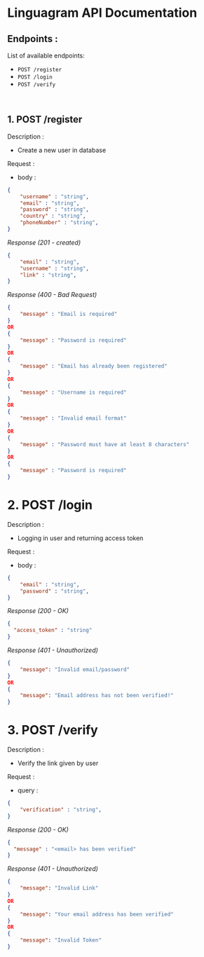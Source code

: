 # Linguagram API Documentation

## Endpoints :

List of available endpoints:

- `POST /register`
- `POST /login`
- `POST /verify`


&nbsp;

## 1. POST /register

Description :
- Create a new user in database

Request : 
- body :


```json
{
    "username" : "string",
    "email" : "string",
    "password" : "string",
    "country" : "string",
    "phoneNumber" : "string",    
}

```

_Response (201 - created)_

```json
{
    "email" : "string",
    "username" : "string",
    "link" : "string",    
}

```

_Response (400 - Bad Request)_

```json
{
    "message" : "Email is required"        
}
OR
{
    "message" : "Password is required"        
}
OR
{
    "message" : "Email has already been registered"        
}
OR
{
    "message" : "Username is required"        
}
OR
{
    "message" : "Invalid email format"        
}
OR
{
    "message" : "Password must have at least 8 characters"        
}
OR
{
    "message" : "Password is required"        
}

```





# 2. POST /login

Description :
- Logging in user and returning access token


Request : 
- body :



```json
{
    "email" : "string",
    "password" : "string",   
}

```


_Response (200 - OK)_

```json
{
  "access_token" : "string"
}
```



_Response (401 - Unauthorized)_

```json
{
    "message": "Invalid email/password"
}
OR
{
    "message": "Email address has not been verified!"
}
```


# 3. POST /verify

Description :
- Verify the link given by user


Request : 
- query :



```json
{
    "verification" : "string",
}

```


_Response (200 - OK)_

```json
{
  "message" : "<email> has been verified"
}
```



_Response (401 - Unauthorized)_

```json
{
    "message": "Invalid Link"
}
OR
{
    "message": "Your email address has been verified"
}
OR
{
    "message": "Invalid Token"
}
```















